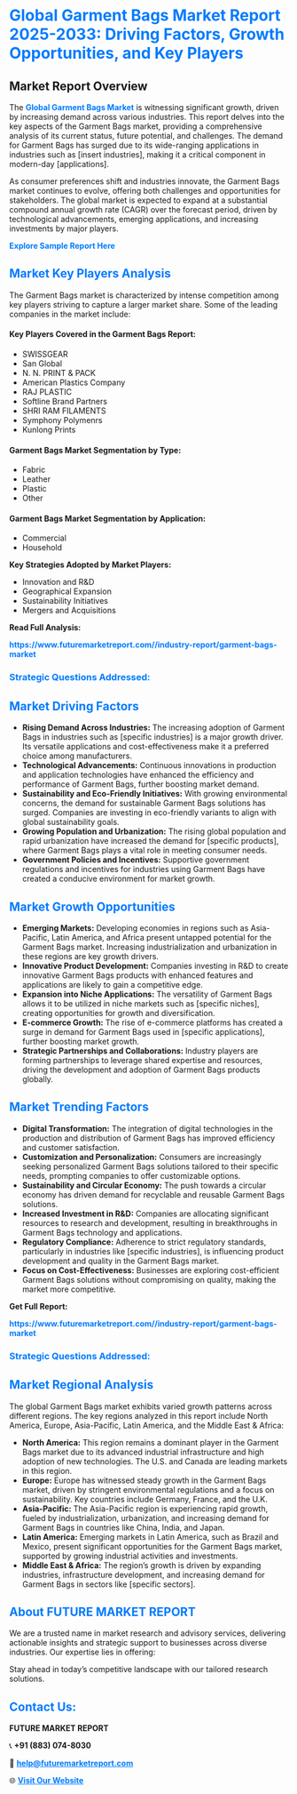<h1 style="color: #007BFF;">Global Garment Bags Market Report 2025-2033: Driving Factors, Growth Opportunities, and Key Players</h1>

<section id="overview">
<h2>Market Report Overview</h2>
<p>The <a href="https://www.futuremarketreport.com//industry-report/garment-bags-market" style="color: #007BFF; text-decoration: none;"><strong>Global Garment Bags Market</strong></a> is witnessing significant growth, driven by increasing demand across various industries. This report delves into the key aspects of the Garment Bags market, providing a comprehensive analysis of its current status, future potential, and challenges. The demand for Garment Bags has surged due to its wide-ranging applications in industries such as [insert industries], making it a critical component in modern-day [applications].</p>
<p>As consumer preferences shift and industries innovate, the Garment Bags market continues to evolve, offering both challenges and opportunities for stakeholders. The global market is expected to expand at a substantial compound annual growth rate (CAGR) over the forecast period, driven by technological advancements, emerging applications, and increasing investments by major players.</p>
</section>

<section id="overview">
<p><a href="https://www.futuremarketreport.com//request-sample/reportId=61794" style="color: #007BFF; text-decoration: none;"><strong>Explore Sample Report Here</strong></a></p>
</section>

<section id="key-players">
<h2 style="color: #007BFF;">Market Key Players Analysis</h2>
<p>The Garment Bags market is characterized by intense competition among key players striving to capture a larger market share. Some of the leading companies in the market include:</p>
<h4>Key Players Covered in the Garment Bags Report:</h4>
<ul><li>SWISSGEAR</li><li>San Global</li><li>N. N. PRINT &amp; PACK</li><li>American Plastics Company</li><li>RAJ PLASTIC</li><li>Softline Brand Partners</li><li>SHRI RAM FILAMENTS</li><li>Symphony Polymenrs</li><li>Kunlong Prints</li></ul>
<h4>Garment Bags Market Segmentation by Type:</h4>
<ul><li>Fabric</li><li>Leather</li><li>Plastic</li><li>Other</li></ul>

<h4>Garment Bags Market Segmentation by Application:</h4>
<ul><li>Commercial</li><li>Household</li></ul>
<p><strong>Key Strategies Adopted by Market Players:</strong></p>
<ul>
<li>Innovation and R&D</li>
<li>Geographical Expansion</li>
<li>Sustainability Initiatives</li>
<li>Mergers and Acquisitions</li>
</ul>
</section>

<section>
<p><strong>Read Full Analysis: </strong></p><a href="https://www.futuremarketreport.com//industry-report/garment-bags-market" style="color: #007BFF; text-decoration: none;"><strong>https://www.futuremarketreport.com//industry-report/garment-bags-market</strong></a>
<h3 style="color: #007BFF;">Strategic Questions Addressed:</h3>
</section>

<section id="driving-factors">
<h2 style="color: #007BFF;">Market Driving Factors</h2>
<ul>
<li><strong>Rising Demand Across Industries:</strong> The increasing adoption of Garment Bags in industries such as [specific industries] is a major growth driver. Its versatile applications and cost-effectiveness make it a preferred choice among manufacturers.</li>
<li><strong>Technological Advancements:</strong> Continuous innovations in production and application technologies have enhanced the efficiency and performance of Garment Bags, further boosting market demand.</li>
<li><strong>Sustainability and Eco-Friendly Initiatives:</strong> With growing environmental concerns, the demand for sustainable Garment Bags solutions has surged. Companies are investing in eco-friendly variants to align with global sustainability goals.</li>
<li><strong>Growing Population and Urbanization:</strong> The rising global population and rapid urbanization have increased the demand for [specific products], where Garment Bags plays a vital role in meeting consumer needs.</li>
<li><strong>Government Policies and Incentives:</strong> Supportive government regulations and incentives for industries using Garment Bags have created a conducive environment for market growth.</li>
</ul>
</section>

<section id="growth-opportunities">
<h2 style="color: #007BFF;">Market Growth Opportunities</h2>
<ul>
<li><strong>Emerging Markets:</strong> Developing economies in regions such as Asia-Pacific, Latin America, and Africa present untapped potential for the Garment Bags market. Increasing industrialization and urbanization in these regions are key growth drivers.</li>
<li><strong>Innovative Product Development:</strong> Companies investing in R&D to create innovative Garment Bags products with enhanced features and applications are likely to gain a competitive edge.</li>
<li><strong>Expansion into Niche Applications:</strong> The versatility of Garment Bags allows it to be utilized in niche markets such as [specific niches], creating opportunities for growth and diversification.</li>
<li><strong>E-commerce Growth:</strong> The rise of e-commerce platforms has created a surge in demand for Garment Bags used in [specific applications], further boosting market growth.</li>
<li><strong>Strategic Partnerships and Collaborations:</strong> Industry players are forming partnerships to leverage shared expertise and resources, driving the development and adoption of Garment Bags products globally.</li>
</ul>
</section>

<section id="trending-factors">
<h2 style="color: #007BFF;">Market Trending Factors</h2>
<ul>
<li><strong>Digital Transformation:</strong> The integration of digital technologies in the production and distribution of Garment Bags has improved efficiency and customer satisfaction.</li>
<li><strong>Customization and Personalization:</strong> Consumers are increasingly seeking personalized Garment Bags solutions tailored to their specific needs, prompting companies to offer customizable options.</li>
<li><strong>Sustainability and Circular Economy:</strong> The push towards a circular economy has driven demand for recyclable and reusable Garment Bags solutions.</li>
<li><strong>Increased Investment in R&D:</strong> Companies are allocating significant resources to research and development, resulting in breakthroughs in Garment Bags technology and applications.</li>
<li><strong>Regulatory Compliance:</strong> Adherence to strict regulatory standards, particularly in industries like [specific industries], is influencing product development and quality in the Garment Bags market.</li>
<li><strong>Focus on Cost-Effectiveness:</strong> Businesses are exploring cost-efficient Garment Bags solutions without compromising on quality, making the market more competitive.</li>
</ul>
</section>

<section>
<p><strong>Get Full Report: </strong></p><a href="https://www.futuremarketreport.com//industry-report/garment-bags-market" style="color: #007BFF; text-decoration: none;"><strong>https://www.futuremarketreport.com//industry-report/garment-bags-market</strong></a>
<h3 style="color: #007BFF;">Strategic Questions Addressed:</h3>
</section>


<section id="regional-analysis">
<h2 style="color: #007BFF;">Market Regional Analysis</h2>
<p>The global Garment Bags market exhibits varied growth patterns across different regions. The key regions analyzed in this report include North America, Europe, Asia-Pacific, Latin America, and the Middle East & Africa:</p>
<ul>
<li><strong>North America:</strong> This region remains a dominant player in the Garment Bags market due to its advanced industrial infrastructure and high adoption of new technologies. The U.S. and Canada are leading markets in this region.</li>
<li><strong>Europe:</strong> Europe has witnessed steady growth in the Garment Bags market, driven by stringent environmental regulations and a focus on sustainability. Key countries include Germany, France, and the U.K.</li>
<li><strong>Asia-Pacific:</strong> The Asia-Pacific region is experiencing rapid growth, fueled by industrialization, urbanization, and increasing demand for Garment Bags in countries like China, India, and Japan.</li>
<li><strong>Latin America:</strong> Emerging markets in Latin America, such as Brazil and Mexico, present significant opportunities for the Garment Bags market, supported by growing industrial activities and investments.</li>
<li><strong>Middle East & Africa:</strong> The region’s growth is driven by expanding industries, infrastructure development, and increasing demand for Garment Bags in sectors like [specific sectors].</li>
</ul>
</section>

<footer>
<h2 style="color: #007BFF;">About FUTURE MARKET REPORT</h2>
<p>We are a trusted name in market research and advisory services, delivering actionable insights and strategic support to businesses across diverse industries. Our expertise lies in offering:</p>

<p>Stay ahead in today’s competitive landscape with our tailored research solutions.</p>

<h2 style="color: #007BFF;">Contact Us:</h2>
<p><strong>FUTURE MARKET REPORT</strong></p>
<p>📞 <strong>+91 (883) 074-8030</strong></p>
<p>📧 <strong><a href="mailto:help@futuremarketreport.com" style="color: #007BFF;">help@futuremarketreport.com</a></strong></p>
<p>🌐 <strong><a href="https://www.futuremarketreport.com/" style="color: #007BFF;">Visit Our Website</a></strong></p>
</footer>